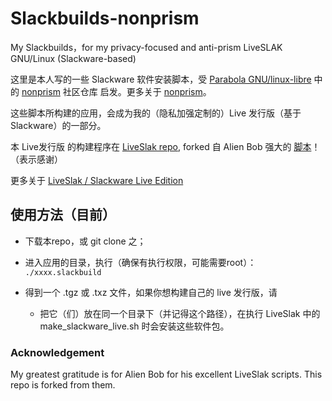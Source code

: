 # Slackbuilds-nonprism
My Slackbuilds，for my privacy-focused and anti-prism LiveSLAK GNU/Linux (Slackware-based)

这里是本人写的一些 Slackware 软件安装脚本，受 [Parabola GNU/linux-libre](https://parabola.nu/) 中的 [nonprism](https://git.parabola.nu/abslibre.git/tree/nonprism) 社区仓库 启发。更多关于 [nonprism](https://wiki.parabola.nu/Nonprism)。

这些脚本所构建的应用，会成为我的（隐私加强定制的）Live 发行版（基于 Slackware）的一部分。

本 Live发行版 的构建程序在 [LiveSlak repo](https://github.com/mdrights/LiveSlak), forked 自 Alien Bob 强大的 [脚本](http://www.slackware.com/~alien/liveslak/)！（表示感谢）

更多关于 [LiveSlak / Slackware Live Edition](https://docs.slackware.com/slackware:liveslak)

## 使用方法（目前）

- 下载本repo，或 git clone 之；

- 进入应用的目录，执行（确保有执行权限，可能需要root）：
`./xxxx.slackbuild`

- 得到一个 .tgz 或 .txz 文件，如果你想构建自己的 live 发行版，请
  - 把它（们）放在同一个目录下（并记得这个路径），在执行 LiveSlak 中的 make_slackware_live.sh 时会安装这些软件包。

### Acknowledgement

My greatest gratitude is for Alien Bob for his excellent LiveSlak scripts. This repo is forked from them. 
